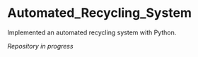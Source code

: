 # Automated_Recycling_System
Implemented an automated recycling system with Python. 

*Repository in progress*
